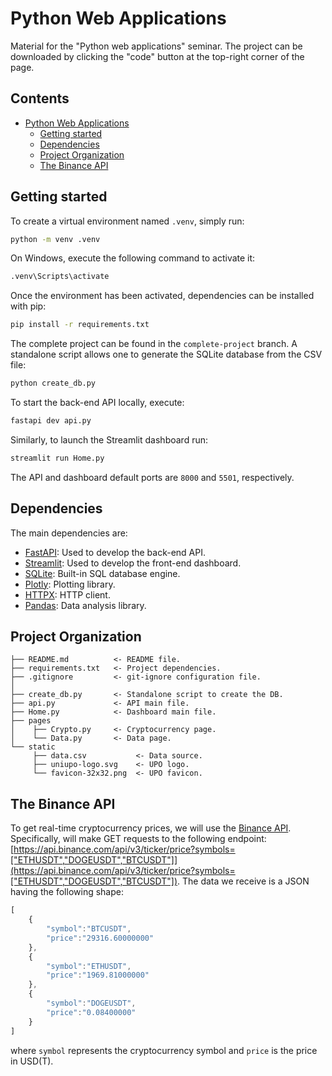 # Python Web Applications
Material for the "Python web applications" seminar.
The project can be downloaded by clicking the "code" button at the top-right corner of the page.

## Contents
- [Python Web Applications](#python-web-applications)
  - [Getting started](#getting-started)
  - [Dependencies](#dependencies)
  - [Project Organization](#project-organization)
  - [The Binance API](#the-binance-api)


## Getting started

To create a virtual environment named `.venv`, simply run:

```bat
python -m venv .venv
```

On Windows, execute the following command to activate it:

```bat
.venv\Scripts\activate
```

Once the environment has been activated, dependencies can be installed with pip:

```bat
pip install -r requirements.txt
```

The complete project can be found in the `complete-project` branch.
A standalone script allows one to generate the SQLite database from the CSV file:

```bat
python create_db.py 
```

To start the back-end API locally, execute:

```bat
fastapi dev api.py
```

Similarly, to launch the Streamlit dashboard run:

```bat
streamlit run Home.py
```

The API and dashboard default ports are `8000` and `5501`, respectively.

## Dependencies

The main dependencies are:
- [FastAPI](https://fastapi.tiangolo.com/): Used to develop the back-end API.
- [Streamlit](https://streamlit.io/): Used to develop the front-end dashboard.
- [SQLite](https://www.sqlite.org/): Built-in SQL database engine.
- [Plotly](https://plotly.com/): Plotting library.
- [HTTPX](https://www.python-httpx.org/): HTTP client.
- [Pandas](https://pandas.pydata.org/): Data analysis library.

## Project Organization

```raw
├── README.md          <- README file.
├── requirements.txt   <- Project dependencies.
├── .gitignore         <- git-ignore configuration file.
│
├── create_db.py       <- Standalone script to create the DB.
├── api.py             <- API main file.
├── Home.py            <- Dashboard main file.
├── pages
│    ├── Crypto.py     <- Cryptocurrency page.
│    └── Data.py       <- Data page.
└── static
     ├── data.csv           <- Data source.
     ├── uniupo-logo.svg    <- UPO logo.
     └── favicon-32x32.png  <- UPO favicon.
```

## The Binance API

To get real-time cryptocurrency prices, we will use the
[Binance API](https://github.com/binance/binance-spot-api-docs/blob/master/rest-api.md).
Specifically, will make GET requests to the following endpoint: [https://api.binance.com/api/v3/ticker/price?symbols=["ETHUSDT","DOGEUSDT","BTCUSDT"]](https://api.binance.com/api/v3/ticker/price?symbols=["ETHUSDT","DOGEUSDT","BTCUSDT"]). The data we receive is a JSON having the following shape:

```js
[
    {
        "symbol":"BTCUSDT",
        "price":"29316.60000000"
    },
    {
        "symbol":"ETHUSDT",
        "price":"1969.81000000"
    },
    {
        "symbol":"DOGEUSDT",
        "price":"0.08400000"
    }
]
```

where `symbol` represents the cryptocurrency symbol and `price` is the price in USD(T).
